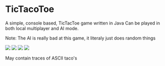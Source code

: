 TicTacoToe
===================
A simple, console based, TicTacToe game written in Java
Can be played in both local multiplayer and AI mode.

Note: The AI is really bad at this game, it literaly just does random things

![](https://raw.github.com/CorPruijs/TicTacoToe/master/screenshots/startscreen.png)
![](https://raw.github.com/CorPruijs/TicTacoToe/master/screenshots/turn.png)
![](https://raw.github.com/CorPruijs/TicTacoToe/master/screenshots/tutorial.png)
![](https://raw.github.com/CorPruijs/TicTacoToe/master/screenshots/victory.png)

May contain traces of ASCII taco's
